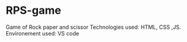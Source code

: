 # RPS-game
Game of Rock paper and scissor
Technologies used: HTML, CSS ,JS.
Environement used: VS code

